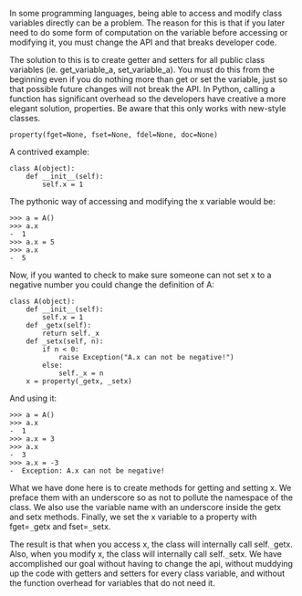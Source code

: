 In some programming languages, being able to access and modify class variables directly can be a problem.  The reason for this is that if you later need to do some form of computation on the variable before accessing or modifying it, you must change the API and that breaks developer code.

The solution to this is to create getter and setters for all public class variables (ie. get\_variable\_a, set\_variable\_a).  You must do this from the beginning even if you do nothing more than get or set the variable, just so that possible future changes will not break the API.  In Python, calling a function has significant overhead so the developers have creative a more elegant solution, properties.  Be aware that this only works with new-style classes.

```
property(fget=None, fset=None, fdel=None, doc=None)
```

A contrived example:

```
class A(object):
    def __init__(self):
        self.x = 1
```

The pythonic way of accessing and modifying the x variable would be:

```
>>> a = A()
>>> a.x
-  1
>>> a.x = 5
>>> a.x
-  5
```

Now, if you wanted to check to make sure someone can not set x to a negative number you could change the definition of A:

```
class A(object):
    def __init__(self):
        self.x = 1
    def _getx(self):
        return self._x
    def _setx(self, n):
        if n < 0:
            raise Exception("A.x can not be negative!")
        else:
            self._x = n
    x = property(_getx, _setx)
```

And using it:

```
>>> a = A()
>>> a.x
-  1
>>> a.x = 3
>>> a.x
-  3
>>> a.x = -3
-  Exception: A.x can not be negative!
```

What we have done here is to create methods for getting and setting x.  We preface them with an underscore so as not to pollute the namespace of the class.  We also use the variable name with an underscore inside the getx and setx methods.  Finally, we set the x variable to a property with fget=`_`getx and fset=`_`setx.

The result is that when you access x, the class will internally call self.`_`getx.  Also, when you modify x, the class will internally call self.`_`setx.  We have accomplished our goal without having to change the api, without muddying up the code with getters and setters for every class variable, and without the function overhead for variables that do not need it.
